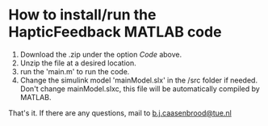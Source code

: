 # How to install/run the HapticFeedback MATLAB code

1) Download the .zip under the option *Code* above.
2) Unzip the file at a desired location.
3) run the 'main.m' to run the code.
4) Change the simulink model 'mainModel.slx' in the /src folder if needed. Don't change mainModel.slxc, this file will be automatically compiled by MATLAB.

That's it. If there are any questions, mail to b.j.caasenbrood@tue.nl

